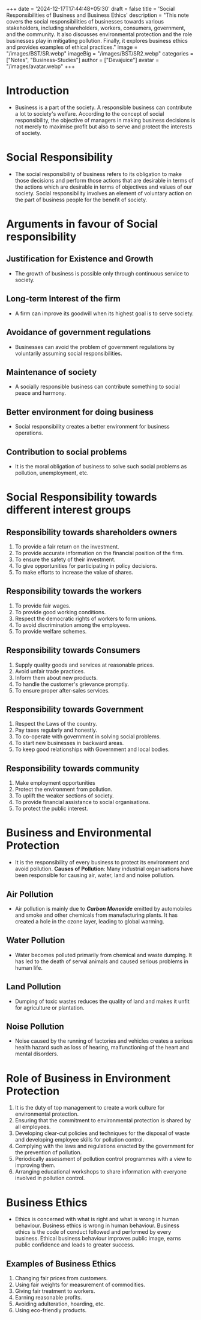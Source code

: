 +++
date = '2024-12-17T17:44:48+05:30'
draft = false
title = 'Social Responsibilities of Business and Business Ethics'
description = "This note covers the social responsibilities of businesses towards various stakeholders, including shareholders, workers, consumers, government, and the community. It also discusses environmental protection and the role businesses play in mitigating pollution. Finally, it explores business ethics and provides examples of ethical practices."
image = "/images/BST/SR.webp"
imageBig = "/images/BST/SR2.webp"
categories = ["Notes", "Business-Studies"]
author = ["Devajuice"]
avatar = "/images/avatar.webp"
+++

# Introduction

- Business is a part of the society. A responsible business can contribute a lot to society's welfare. According to the concept of social responsibility, the objective of managers in making business decisions is not merely to maximise profit but also to serve and protect the interests of society.

# Social Responsibility

- The social responsibility of business refers to its obligation to make those decisions and perform those actions that are desirable in terms of the actions which are desirable in terms of objectives and values of our society. Social responsibility involves an element of voluntary action on the part of business people for the benefit of society.

# Arguments in favour of Social responsibility

## Justification for Existence and Growth

- The growth of business is possible only through continuous service to society.

## Long-term Interest of the firm

- A firm can improve its goodwill when its highest goal is to serve society.

## Avoidance of government regulations

- Businesses can avoid the problem of government regulations by voluntarily assuming social responsibilities.

## Maintenance of society

- A socially responsible business can contribute something to social peace and harmony.

## Better environment for doing business

- Social responsibility creates a better environment for business operations.

## Contribution to social problems

- It is the moral obligation of business to solve such social problems as pollution, unemployment, etc.

# Social Responsibility towards different interest groups

## Responsibility towards shareholders owners

1. To provide a fair return on the investment.
2. To provide accurate information on the financial position of the firm.
3. To ensure the safety of their investment.
4. To give opportunities for participating in policy decisions.
5. To make efforts to increase the value of shares.

## Responsibility towards the workers

1. To provide fair wages.
2. To provide good working conditions.
3. Respect the democratic rights of workers to form unions.
4. To avoid discrimination among the employees.
5. To provide welfare schemes.

## Responsibility towards Consumers

1. Supply quality goods and services at reasonable prices.
2. Avoid unfair trade practices.
3. Inform them about new products.
4. To handle the customer's grievance promptly.
5. To ensure proper after-sales services.

## Responsibility towards Government

1. Respect the Laws of the country.
2. Pay taxes regularly and honestly.
3. To co-operate with government in solving social problems.
4. To start new businesses in backward areas.
5. To keep good relationships with Government and local bodies.

## Responsibility towards community

1. Make employment opportunities
2. Protect the environment from pollution.
3. To uplift the weaker sections of society.
4. To provide financial assistance to social organisations.
5. To protect the public interest.

# Business and Environmental Protection

- It is the responsibility of every business to protect its environment and avoid pollution.
**Causes of Pollution**: Many industrial organisations have been responsible for causing air, water, land and noise pollution.

## Air Pollution

- Air pollution is mainly due to ***Carbon Monoxide*** emitted by automobiles and smoke and other chemicals from manufacturing plants. It has created a hole in the ozone layer, leading to global warming.

## Water Pollution

- Water becomes polluted primarily from chemical and waste dumping. It has led to the death of serval animals and caused serious problems in human life.

## Land Pollution

- Dumping of toxic wastes reduces the quality of land and makes it unfit for agriculture or plantation.

## Noise Pollution

- Noise caused by the running of factories and vehicles creates a serious health hazard such as loss of hearing, malfunctioning of the heart and mental disorders.

# Role of Business in Environment Protection

1. It is the duty of top management to create a work culture for environmental protection.
2. Ensuring that the commitment to environmental protection is shared by all employees.
3. Developing clear-cut policies and techniques for the disposal of waste and developing employee skills for pollution control.
4. Complying with the laws and regulations enacted by the government for the prevention of pollution.
5. Periodically assessment of pollution control programmes with a view to improving them.
6. Arranging educational workshops to share information with everyone involved in pollution control.

# Business Ethics

- Ethics is concerned with what is right and what is wrong in human behaviour. Business ethics is wrong in human behaviour. Business ethics is the code of conduct followed and performed by every business. Ethical business behaviour improves public image, earns public confidence and leads to greater success.

## Examples of Business Ethics

1. Changing fair prices from customers.
2. Using fair weights for measurement of commodities.
3. Giving fair treatment to workers.
4. Earning reasonable profits.
5. Avoiding adulteration, hoarding, etc.
6. Using eco-friendly products.
